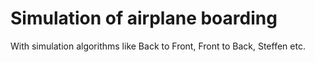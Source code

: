 # Simulation of airplane boarding
With simulation algorithms like Back to Front, Front to Back, Steffen etc.
